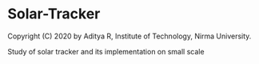 # Solar-Tracker
Copyright (C) 2020 by Aditya R, Institute of Technology, Nirma University.

Study of solar tracker and its implementation on small scale
